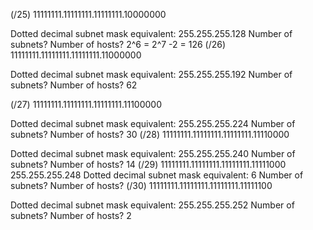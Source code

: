 
  (/25) 11111111.11111111.11111111.10000000

Dotted decimal subnet mask equivalent:
255.255.255.128
Number of subnets? Number of hosts?
2^6  = 2^7 -2  = 126
    (/26) 11111111.11111111.11111111.11000000

Dotted decimal subnet mask equivalent:
255.255.255.192 
Number of subnets? Number of hosts?
62 

(/27) 11111111.11111111.11111111.11100000

Dotted decimal subnet mask equivalent:
255.255.255.224
Number of subnets? Number of hosts?
30 
 (/28) 11111111.11111111.11111111.11110000

Dotted decimal subnet mask equivalent:
255.255.255.240 
Number of subnets? Number of hosts?
14 
 (/29) 11111111.11111111.11111111.11111000
255.255.255.248
Dotted decimal subnet mask equivalent:
6 
Number of subnets? Number of hosts?
 (/30) 11111111.11111111.11111111.11111100

Dotted decimal subnet mask equivalent:
255.255.255.252
Number of subnets? Number of hosts?
2


